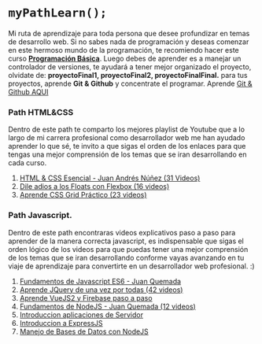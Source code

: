 # `myPathLearn();`
Mi ruta de aprendizaje para toda persona que desee profundizar en temas de desarrollo web. Si no sabes nada de programación y deseas comenzar en este hermoso mundo de la programación, te recomiendo hacer este curso **[Programación Básica](https://platzi.com/cursos/programacion-basica/)**. Luego debes de aprender es a manejar un controlador de versiones, te ayudará a tener mejor organizado el proyecto, olvidate de: **proyectoFinal1, proyectoFinal2, proyectoFinalFinal.** para tus proyectos, aprende **Git & Github** y concentrate el programar. Aprende [Git & Github AQUI](https://www.youtube.com/watch?v=w0hmxHzA_eM&list=PLo4CW_btA6ob3FzTVA8mE_sPSfCMz2IDu)

### Path HTML&CSS
Dentro de este path te comparto los mejores playlist de Youtube que a lo largo de mi carrera profesional como desarrollador web me han ayudado aprender lo que sé, te invito a que sigas el orden de los enlaces para que tengas una mejor comprensión de los temas que se iran desarrollando en cada curso.
1. [HTML & CSS Esencial -  Juan Andrés Núñez (31 Videos)](https://www.youtube.com/watch?v=TBEQ8WuAUYY&list=PLM-Y_YQmMEqCae2LNXpk7S6zCjiZQ3252)
2. [Dile adios a los Floats con Flexbox (16 videos)](https://www.youtube.com/watch?v=2yJEkP2y4nY&list=PLM-Y_YQmMEqBxAQxxNW7J7-BTJdj_Ol3F)
3. [Aprende CSS Grid Práctico (23 videos)](https://www.youtube.com/watch?v=kqB7XD0d0gA&list=PLM-Y_YQmMEqBxmylkI5WJn9ouUxWlJNOW)

### Path Javascript.
Dentro de este path encontraras videos explicativos paso a paso para aprender de la manera correcta javascript, es indispensable que sigas el orden lógico de los videos para que puedas tener una mejor comprensión de los temas que se iran desarrollando conforme vayas avanzando en tu viaje de aprendizaje para convertirte en un desarrollador web profesional. :) 
1. [Fundamentos de Javascript ES6 - Juan Quemada](https://www.youtube.com/watch?v=VhcMZdlKF2U&list=PLo4CW_btA6oYqRyo4z_WxZUiyObbsqb-Z)
2. [Aprende JQuery de una vez por todas (42 videos)](https://www.youtube.com/watch?v=HnxSEZ5hQ-A&list=PLM-Y_YQmMEqCYb4p3TO23JW6MdBu_InS5)
4. [Aprende VueJS2 y Firebase paso a paso](https://wmedia.teachable.com/p/aprende-vue2-y-firebase-paso-a-paso)
5. [Fundamentos de NodeJS - Juan Quemada (12 videos)](https://www.youtube.com/watch?v=MlhIlFN_PhQ&list=PLo4CW_btA6obSM-kgh93TGxuq2Y4zqRcn)
6. [Introduccion aplicaciones de Servidor](https://www.youtube.com/watch?v=q1hH1ItkfH0&list=PLo4CW_btA6oalqqbutFGaElYZ8ZomYid1)
7. [Introduccion a ExpressJS](https://www.youtube.com/watch?v=KL8o0NkiYrY&list=PLo4CW_btA6oY0agnqja5IuBNQMUF-EWz6)
8. [Manejo de Bases de Datos con NodeJS](https://www.youtube.com/watch?v=Ng6OsjR3pmw&list=PLo4CW_btA6oYuIgI2BzCreo0Zdturq74W)
